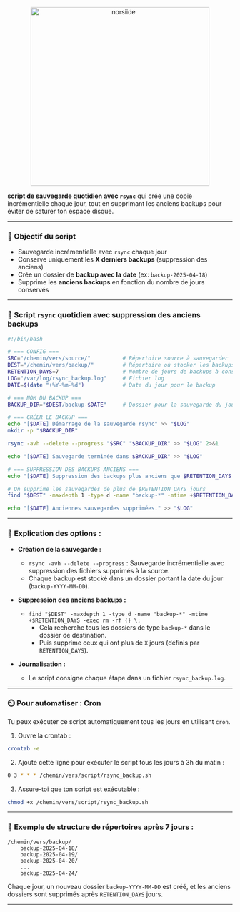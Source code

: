 <p align="center"><img src="https://wiki.debian.org/FrontPage?action=AttachFile&do=get&target=11-bullseye-wiki-banner-04.png" width="400" alt="norsiide"></p>

**script de sauvegarde quotidien avec `rsync`** qui crée une copie incrémentielle chaque jour, tout en supprimant les anciens backups pour éviter de saturer ton espace disque.

---

### 🎯 Objectif du script

- Sauvegarde incrémentielle avec `rsync` chaque jour
- Conserve uniquement les **X derniers backups** (suppression des anciens)
- Crée un dossier de **backup avec la date** (ex: `backup-2025-04-18`)
- Supprime les **anciens backups** en fonction du nombre de jours conservés

---

### 🧠 Script `rsync` quotidien avec suppression des anciens backups

```bash
#!/bin/bash

# === CONFIG ===
SRC="/chemin/vers/source/"          # Répertoire source à sauvegarder
DEST="/chemin/vers/backup/"         # Répertoire où stocker les backups
RETENTION_DAYS=7                    # Nombre de jours de backups à conserver
LOG="/var/log/rsync_backup.log"     # Fichier log
DATE=$(date "+%Y-%m-%d")            # Date du jour pour le backup

# === NOM DU BACKUP ===
BACKUP_DIR="$DEST/backup-$DATE"     # Dossier pour la sauvegarde du jour

# === CRÉER LE BACKUP ===
echo "[$DATE] Démarrage de la sauvegarde rsync" >> "$LOG"
mkdir -p "$BACKUP_DIR"

rsync -avh --delete --progress "$SRC" "$BACKUP_DIR" >> "$LOG" 2>&1

echo "[$DATE] Sauvegarde terminée dans $BACKUP_DIR" >> "$LOG"

# === SUPPRESSION DES BACKUPS ANCIENS ===
echo "[$DATE] Suppression des backups plus anciens que $RETENTION_DAYS jours" >> "$LOG"

# On supprime les sauvegardes de plus de $RETENTION_DAYS jours
find "$DEST" -maxdepth 1 -type d -name "backup-*" -mtime +$RETENTION_DAYS -exec rm -rf {} \;

echo "[$DATE] Anciennes sauvegardes supprimées." >> "$LOG"

```

---

### 🧾 Explication des options :

- **Création de la sauvegarde :**
  - `rsync -avh --delete --progress` : Sauvegarde incrémentielle avec suppression des fichiers supprimés à la source.
  - Chaque backup est stocké dans un dossier portant la date du jour (`backup-YYYY-MM-DD`).
  
- **Suppression des anciens backups :**
  - `find "$DEST" -maxdepth 1 -type d -name "backup-*" -mtime +$RETENTION_DAYS -exec rm -rf {} \;`
    - Cela recherche tous les dossiers de type `backup-*` dans le dossier de destination.
    - Puis supprime ceux qui ont plus de `X` jours (définis par `RETENTION_DAYS`).

- **Journalisation :**
  - Le script consigne chaque étape dans un fichier `rsync_backup.log`.

---

### ⏲️ Pour automatiser : Cron

Tu peux exécuter ce script automatiquement tous les jours en utilisant `cron`.

1. Ouvre la crontab :

```bash
crontab -e
```

2. Ajoute cette ligne pour exécuter le script tous les jours à 3h du matin :

```bash
0 3 * * * /chemin/vers/script/rsync_backup.sh
```

3. Assure-toi que ton script est exécutable :

```bash
chmod +x /chemin/vers/script/rsync_backup.sh
```

---

### 📆 Exemple de structure de répertoires après 7 jours :

```
/chemin/vers/backup/
    backup-2025-04-18/
    backup-2025-04-19/
    backup-2025-04-20/
    ...
    backup-2025-04-24/
```

Chaque jour, un nouveau dossier `backup-YYYY-MM-DD` est créé, et les anciens dossiers sont supprimés après `RETENTION_DAYS` jours.

---